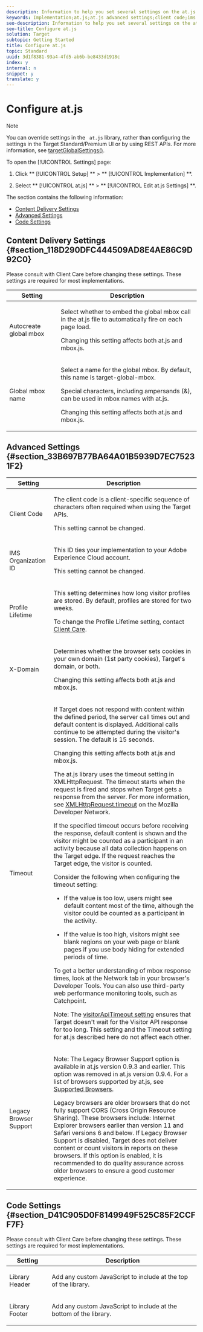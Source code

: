 ```yaml
---
description: Information to help you set several settings on the at.js Settings page.
keywords: Implementation;at.js;at.js advanced settings;client code;ims organization id;profile lifetime;x-domain;timeout;time out;legacy browser support;Autocreate global mbox;Global mbox name
seo-description: Information to help you set several settings on the at.js Settings page.
seo-title: Configure at.js
solution: Target
subtopic: Getting Started
title: Configure at.js
topic: Standard
uuid: 3d1f8381-93a4-4fd5-ab6b-be8433d1918c
index: y
internal: n
snippet: y
translate: y
---
```


# Configure at.js


>[!NOTE]
>
>You can override settings in the ` at.js` library, rather than configuring the settings in the Target Standard/Premium UI or by using REST APIs. For more information, see [ targetGlobalSettings()](cmp_at.js_Functions.md#concept_8DACBC47ABDE4279BB102B42609FE506). 



To open the [!UICONTROL  Settings] page: 


1. Click ** [!UICONTROL  Setup] ** > ** [!UICONTROL  Implementation] **. 

1. Select ** [!UICONTROL  at.js] ** > ** [!UICONTROL  Edit at.js Settings] **. 



The section contains the following information: 


* [ Content Delivery Settings](c_target-atjs-advanced-settings.md#section_118D290DFC444509AD8E4AE86C9D92C0)
* [ Advanced Settings](c_target-atjs-advanced-settings.md#section_33B697B77BA64A01B5939D7EC75231F2)
* [ Code Settings](c_target-atjs-advanced-settings.md#section_D41C905D0F8149949F525C85F2CCFF7F)


## Content Delivery Settings {#section_118D290DFC444509AD8E4AE86C9D92C0}

Please consult with Client Care before changing these settings. These settings are required for most implementations. 



<table id="table_51A0B36B374A4F2FA36ADCFE05E4F28C"> 
 <thead> 
  <tr> 
   <th colname="col1" class="entry"> Setting </th> 
   <th colname="col2" class="entry"> Description </th> 
  </tr>
 </thead>
 <tbody> 
  <tr> 
   <td colname="col1"> Autocreate global mbox </td> 
   <td colname="col2"> <p>Select whether to embed the global mbox call in the <span class="filepath"> at.js</span> file to automatically fire on each page load. </p> <p>Changing this setting affects both <span class="filepath"> at.js</span> and <span class="filepath"> mbox.js</span>. </p> </td> 
  </tr> 
  <tr> 
   <td colname="col1"> Global mbox name </td> 
   <td colname="col2"> <p>Select a name for the global mbox. By default, this name is <span class="codeph"> target-global-mbox</span>. </p> <p> Special characters, including ampersands (&amp;), can be used in mbox names with <span class="codeph"> at.js</span>. </p> <p>Changing this setting affects both <span class="filepath"> at.js</span> and <span class="filepath"> mbox.js</span>. </p> </td> 
  </tr> 
 </tbody> 
</table>


## Advanced Settings {#section_33B697B77BA64A01B5939D7EC75231F2}



<table id="table_AFA97284FD5B4495A0CBE7B9A1C0EBE2"> 
 <thead> 
  <tr> 
   <th colname="col1" class="entry"> Setting </th> 
   <th colname="col2" class="entry"> Description </th> 
  </tr>
 </thead>
 <tbody> 
  <tr> 
   <td colname="col1"> Client Code </td> 
   <td colname="col2"> <p>The client code is a client-specific sequence of characters often required when using the <span class="keyword"> Target</span> APIs. </p> <p>This setting cannot be changed. </p> </td> 
  </tr> 
  <tr> 
   <td colname="col1"> IMS Organization ID </td> 
   <td colname="col2"> <p> This ID ties your implementation to your <span class="keyword"> Adobe Experience Cloud</span> account. </p> <p>This setting cannot be changed. </p> </td> 
  </tr> 
  <tr> 
   <td colname="col1"> Profile Lifetime </td> 
   <td colname="col2"> <p>This setting determines how long visitor profiles are stored. By default, profiles are stored for two weeks. </p> <p>To change the <span class="wintitle"> Profile Lifetime</span> setting, contact <a href="http://helpx.adobe.com/marketing-cloud/contact-support.html" format="http" scope="external"> Client Care</a>. </p> </td> 
  </tr> 
  <tr> 
   <td colname="col1"> X-Domain </td> 
   <td colname="col2"> <p>Determines whether the browser sets cookies in your own domain (1st party cookies), Target's domain, or both. </p> <p>Changing this setting affects both <span class="filepath"> at.js</span> and <span class="filepath"> mbox.js</span>. </p> </td> 
  </tr> 
  <tr> 
   <td colname="col1"> Timeout </td> 
   <td colname="col2"> <p>If <span class="keyword"> Target</span> does not respond with content within the defined period, the server call times out and default content is displayed. Additional calls continue to be attempted during the visitor's session. The default is 15 seconds. </p> <p>Changing this setting affects both <span class="filepath"> at.js</span> and <span class="filepath"> mbox.js</span>. </p> <p>The <span class="filepath"> at.js</span> library uses the timeout setting in <span class="codeph"> XMLHttpRequest</span>. The timeout starts when the request is fired and stops when <span class="keyword"> Target</span> gets a response from the server. For more information, see <span class="codeph"><a href="https://developer.mozilla.org/en-US/docs/Web/API/XMLHttpRequest/timeout" format="https" scope="external"> XMLHttpRequest.timeout</a></span> on the Mozilla Developer Network. </p> <p>If the specified timeout occurs before receiving the response, default content is shown and the visitor might be counted as a participant in an activity because all data collection happens on the <span class="keyword"> Target</span> edge. If the request reaches the <span class="keyword"> Target</span> edge, the visitor is counted. </p> <p>Consider the following when configuring the timeout setting: </p> <p> 
     <ul id="ul_F9154E3EC6BF41ECA49216BF4373AF6C"> 
      <li id="li_C26553FD85B94850944F623CA94CD370"> <p>If the value is too low, users might see default content most of the time, although the visitor could be counted as a participant in the activity. </p> </li> 
      <li id="li_6BDF05026AA747D2A494BE5E5A199717"> <p>If the value is too high, visitors might see blank regions on your web page or blank pages if you use body hiding for extended periods of time. </p> </li> 
     </ul> </p> <p>To get a better understanding of mbox response times, look at the Network tab in your browser's Developer Tools. You can also use third-party web performance monitoring tools, such as Catchpoint. </p> <p> <p>Note: The <a href="cmp_at.js_Functions.xml#concept_8DACBC47ABDE4279BB102B42609FE506" format="dita" scope="local"> visitorApiTimeout setting</a> ensures that <span class="keyword"> Target</span> doesn't wait for the Visitor API response for too long. This setting and the <span class="wintitle"> Timeout</span> setting for <span class="codeph"> at.js</span> described here do not affect each other. </p> </p> </td> 
  </tr> 
  <tr> 
   <td colname="col1"> Legacy Browser Support </td> 
   <td colname="col2"> <p> <p>Note: The <span class="wintitle"> Legacy Browser Support</span> option is available in <span class="codeph"> at.js</span> version 0.9.3 and earlier. This option was removed in <span class="codeph"> at.js</span> version 0.9.4. For a list of browsers supported by <span class="codeph"> at.js</span>, see <a href="../ov/r_supported_browsers.xml#reference_01B4BF99E7D545A7998773202A2F6100" format="dita" scope="local"> Supported Browsers</a>. </p> </p> <p> Legacy browsers are older browsers that do not fully support CORS (Cross Origin Resource Sharing). These browsers include: Internet Explorer browsers earlier than version 11 and Safari versions 6 and below. If Legacy Browser Support is disabled, Target does not deliver content or count visitors in reports on these browsers. If this option is enabled, it is recommended to do quality assurance across older browsers to ensure a good customer experience. </p> </td> 
  </tr> 
 </tbody> 
</table>


## Code Settings {#section_D41C905D0F8149949F525C85F2CCFF7F}

Please consult with Client Care before changing these settings. These settings are required for most implementations. 



<table id="table_05B4524D0E204B6390FF6192A846ABA4"> 
 <thead> 
  <tr> 
   <th colname="col1" class="entry"> Setting </th> 
   <th colname="col2" class="entry"> Description </th> 
  </tr>
 </thead>
 <tbody> 
  <tr> 
   <td colname="col1"> Library Header </td> 
   <td colname="col2"> <p>Add any custom JavaScript to include at the top of the library. </p> </td> 
  </tr> 
  <tr> 
   <td colname="col1"> Library Footer </td> 
   <td colname="col2"> <p>Add any custom JavaScript to include at the bottom of the library. </p> </td> 
  </tr> 
 </tbody> 
</table>

